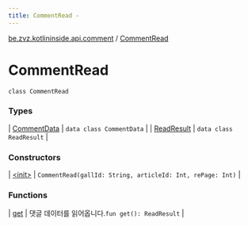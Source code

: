 ```yaml
---
title: CommentRead - 
---
```


[be.zvz.kotlininside.api.comment](../index.html) / [CommentRead](./index.html)

# CommentRead

`class CommentRead`

### Types

| [CommentData](-comment-data/index.html) | `data class CommentData` |
| [ReadResult](-read-result/index.html) | `data class ReadResult` |

### Constructors

| [&lt;init&gt;](-init-.html) | `CommentRead(gallId: String, articleId: Int, rePage: Int)` |

### Functions

| [get](get.html) | 댓글 데이터를 읽어옵니다.`fun get(): ReadResult` |

